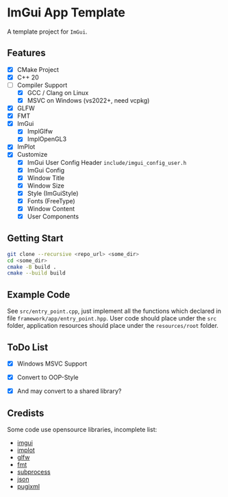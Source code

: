 # ImGui App Template

A template project for `ImGui`.

## Features

- [x] CMake Project
- [x] C++ 20
- [ ] Compiler Support
  - [x] GCC / Clang on Linux
  - [x] MSVC on Windows (vs2022+, need vcpkg)
- [x] GLFW
- [x] FMT
- [x] ImGui
  - [x] ImplGlfw
  - [x] ImplOpenGL3
- [x] ImPlot
- [x] Customize
  - [x] ImGui User Config Header `include/imgui_config_user.h`
  - [x] ImGui Config
  - [x] Window Title
  - [x] Window Size
  - [x] Style (ImGuiStyle)
  - [x] Fonts (FreeType)
  - [x] Window Content
  - [x] User Components

## Getting Start

```bash
git clone --recursive <repo_url> <some_dir>
cd <some_dir>
cmake -B build .
cmake --build build
```

## Example Code

See `src/entry_point.cpp`, just implement all the functions which declared in file `framework/app/entry_point.hpp`. User code should place under the `src` folder, application resources should place under the `resources/root` folder.


## ToDo List

- [x] Windows MSVC Support
- [x] Convert to OOP-Style
- [x] And may convert to a shared library?


## Credists

Some code use opensource libraries, incomplete list:
- [imgui](https://github.com/ocornut/imgui.git)
- [implot](https://github.com/epezent/implot.git)
- [glfw](https://github.com/glfw/glfw.git)
- [fmt](https://github.com/fmtlib/fmt.git)
- [subprocess](https://github.com/arun11299/cpp-subprocess)
- [json](https://github.com/nlohmann/json)
- [pugixml](https://pugixml.org/)
